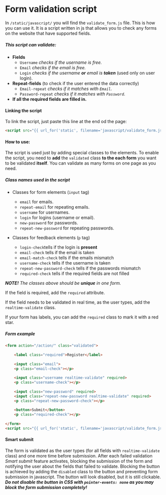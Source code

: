 # Form validation script

In `/static/javascript/` you will find the `validate_form.js` file. This is how you can use it.
It is a script written in js that allows you to check any forms on the website that have supported fields.

##### This script can validate:
* **Fields**
    * `Username` _checks if the username is free._
    * `Email` _checks if the email is free._
    * `Login` _checks if the username **or** email is **taken**_ (used only on user login).
* **Repeat-fields** (to check if the user entered the data correctly)
    * `Email-repeat` _checks if it matches with `Email`._
    * `Password-repeat` _checks if it matches with `Password`._
* **If all the required fields are filled in.**

#### Linking the script
To link the script, just paste this line at the end od the page:
```html
<script src="{{ url_for('static', filename='javascript/validate_form.js') }}"></script>
```

#### How to use:
The script is used just by adding special classes to the elements. To enable the script, you need 
to **add** the `validated` class **to the each form** you want to be validated **itself**. You can 
validate as many forms on one page as you need.

##### Class names used in the script

* Classes for form elements (`input` tag)
    * `email` for emails.  
    * `repeat-email` for repeating emails.  
    * `username` for usernames.  
    * `login` for logins (username or email).  
    * `new-password` for passwords.  
    * `repeat-new-password` for repeating passwords.  

* Classes for feedback elements (`p` tag)
    * `login-check`tells if the login is **present**
    * `email-check` tells if the email is taken
    * `email-match-check` tells if the emails mismatch
    * `username-check` tells if the username is taken
    * `repeat-new-password-check` tells if the passwords mismatch
    * `required-check` tells if the required fields are not filled

***NOTE!*** *The classes above should be **unique** in one form.*
    
If the field is required, add the `required` attribute.

If the field needs to be validated in real time, as the user types, add the `realtime-validate` class.

If your form has labels, you can add the `required` class to mark it with a red star.

##### Form example
```html
<form action="/action/" class="validated">
    
    <label class="required">Register</label>
    
    <input class="email">
    <p class="email-check"></p>
    
    <input class="username realtime-validate" required>           
    <p class="username-check"></p>
    
    <input class="new-password" required>           
    <input class="repeat-new-password realtime-validate" required>           
    <p class="repeat-new-password-check"></p>
    
    <button>Submit</button>
    <p class="required-check"></p>
    
</form>
<script src="{{ url_for('static', filename='javascript/validate_form.js') }}"></script>
```

#### Smart submit
The form is validated as the user types (for all fields with `realtime-validate` class) and one more time
before submission. After each failed validation _Smart submit_ feature activates, blocking the 
submission of the form and notifying the user about the fields that failed to validate. Blocking the
button is achieved by adding the `disabled` class to the button and preventing form submission in
javascript. The button will look disabled, but it is still clickable.   
***Do not disable the button in CSS with `pointer-events: none` as you may block the 
form submission completely!***

